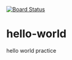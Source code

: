 [![Board Status](https://dev.azure.com/donk0921/2bbcb02c-7149-4f48-8715-a57a1074240d/9a11c394-5642-46a0-be94-9577a3e3ab58/_apis/work/boardbadge/dda3d547-975a-4eba-8b01-4d17b6bacf87)](https://dev.azure.com/donk0921/2bbcb02c-7149-4f48-8715-a57a1074240d/_boards/board/t/9a11c394-5642-46a0-be94-9577a3e3ab58/Microsoft.RequirementCategory)
# hello-world
hello world practice
